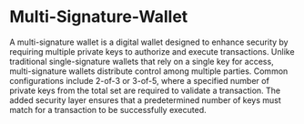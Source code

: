 # Multi-Signature-Wallet
A multi-signature wallet is a digital wallet designed to enhance security by requiring multiple private keys to authorize and execute transactions. Unlike traditional single-signature wallets that rely on a single key for access, multi-signature wallets distribute control among multiple parties. Common configurations include 2-of-3 or 3-of-5, where a specified number of private keys from the total set are required to validate a transaction. The added security layer ensures that a predetermined number of keys must match for a transaction to be successfully executed.
